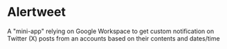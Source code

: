 # Alertweet
A "mini-app" relying on Google Workspace to get custom notification on Twitter (X) posts from an accounts based on their contents and dates/time
